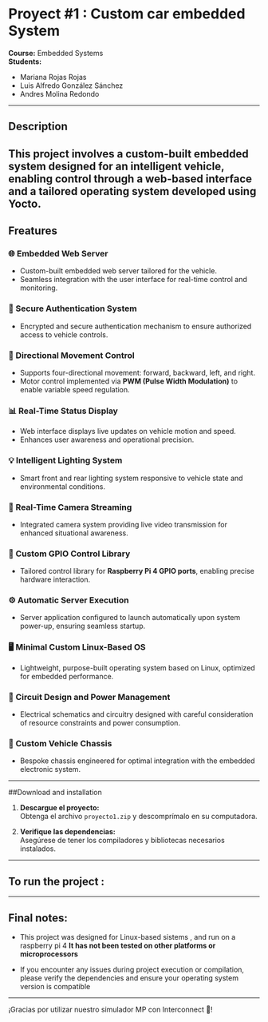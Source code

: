 
# Proyect #1 : Custom car embedded System
**Course:** Embedded Systems  
**Students:**  
- Mariana Rojas Rojas  
- Luis Alfredo González Sánchez  
- Andres Molina Redondo

---

## Description

This project involves a custom-built embedded system designed for an intelligent vehicle, enabling control through a web-based interface and a tailored operating system developed using Yocto.
---

## Freatures

### 🌐 Embedded Web Server
- Custom-built embedded web server tailored for the vehicle.
- Seamless integration with the user interface for real-time control and monitoring.

### 🔐 Secure Authentication System
- Encrypted and secure authentication mechanism to ensure authorized access to vehicle controls.

### 🚗 Directional Movement Control
- Supports four-directional movement: forward, backward, left, and right.
- Motor control implemented via **PWM (Pulse Width Modulation)** to enable variable speed regulation.

### 📊 Real-Time Status Display
- Web interface displays live updates on vehicle motion and speed.
- Enhances user awareness and operational precision.

### 💡 Intelligent Lighting System
- Smart front and rear lighting system responsive to vehicle state and environmental conditions.

### 🎥 Real-Time Camera Streaming
- Integrated camera system providing live video transmission for enhanced situational awareness.

### 🧰 Custom GPIO Control Library
- Tailored control library for **Raspberry Pi 4 GPIO ports**, enabling precise hardware interaction.

### ⚙️ Automatic Server Execution
- Server application configured to launch automatically upon system power-up, ensuring seamless startup.

### 🖥️ Minimal Custom Linux-Based OS
- Lightweight, purpose-built operating system based on Linux, optimized for embedded performance.

### 🔌 Circuit Design and Power Management
- Electrical schematics and circuitry designed with careful consideration of resource constraints and power consumption.

### 🚙 Custom Vehicle Chassis
- Bespoke chassis engineered for optimal integration with the embedded electronic system.

---

##Download and installation 

1. **Descargue el proyecto:**  
   Obtenga el archivo `proyecto1.zip` y descomprímalo en su computadora.

2. **Verifique las dependencias:**  
   Asegúrese de tener los compiladores y bibliotecas necesarios instalados.

---
## To run the project : 
---
## Final notes:

- This project was designed for Linux-based sistems , and run on a raspberry pi 4 **It has not been tested on other platforms or microprocessors**

- If you encounter any issues during project execution or compilation, please verify the dependencies and ensure your operating system version is compatible

---

¡Gracias por utilizar nuestro simulador MP con Interconnect 🚀!
